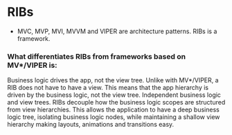 # RIBs

  - MVC, MVP, MVI, MVVM and VIPER are architecture patterns. RIBs is a framework. 


### What differentiates RIBs from frameworks based on MV*/VIPER is:

Business logic drives the app, not the view tree. Unlike with MV*/VIPER, a RIB does not have to have a view. 
This means that the app hierarchy is driven by the business logic, not the view tree.
Independent business logic and view trees. RIBs decouple how the business logic scopes are structured from view hierarchies.
This allows the application to have a deep business logic tree, isolating business logic nodes, while maintaining a shallow view hierarchy making layouts, animations and transitions easy.
